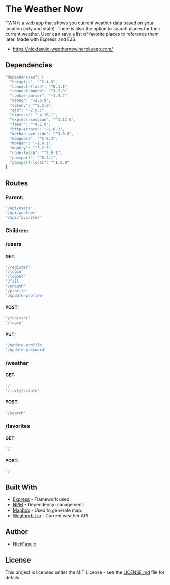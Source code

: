 # The Weather Now

TWN is a web app that shows you current weather data based on your location (city and state). There is also the option to search places for their current weather. User can save a list of favorite places to referance them later. Made with Express and EJS.
* https://nickfasulo-weathernow.herokuapp.com/

## Dependencies

```javascript
"dependencies": {
  "bcryptjs": "^2.4.3",
  "connect-flash": "^0.1.1",
  "connect-mongo": "^3.2.0",
  "cookie-parser": "~1.4.4",
  "debug": "~2.6.9",
  "dotenv": "^8.2.0",
  "ejs": "~2.6.1",
  "express": "~4.16.1",
  "express-session": "^1.17.0",
  "faker": "^4.1.0",
  "http-errors": "~1.6.3",
  "method-override": "^3.0.0",
  "mongoose": "^5.9.3",
  "morgan": "~1.9.1",
  "mquery": "^3.2.3",
  "node-fetch": "^2.6.1",
  "passport": "^0.4.1",
  "passport-local": "^1.0.0"
}
```

## Routes

### Parent:

```javascript
'/api/users'
'/api/weather'
'/api/favorites'
```

### Children:

### /users

#### GET:

```javascript
'/register'
'/login'
'/logout'
'/fail'
'/unauth'
'/profile'
'/update-profile'
```

#### POST:

```javascript
'/register'
'/login'
```

#### PUT:

```javascript
'/update-profile'
'/update-password'
```

### /weather

#### GET:

```javascript
'/'
'/:city/:state'
```

#### POST:

```javascript
'/search'
```

### /favorites

#### GET:

```javascript
'/'
```

#### POST:

```javascript
'/'
```

## Built With

* [Express](https://expressjs.com/) - Framework used.
* [NPM](https://www.npmjs.com/) - Dependency management.
* [Mapbox](https://docs.mapbox.com/mapbox-gl-js/api/) - Used to generate map.
* [Weatherbit.io](https://www.weatherbit.io/api/weather-current) - Current weather API.

## Author

* [NickFasulo](https://github.com/NickFasulo)

## License

This project is licensed under the MIT License - see the [LICENSE.md](LICENSE.md) file for details
